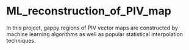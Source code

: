 # ML_reconstruction_of_PIV_map
In this project, gappy regions of PIV vector maps are constructed by machine learning algorithms as well as popular statistical interpolation techniques.
